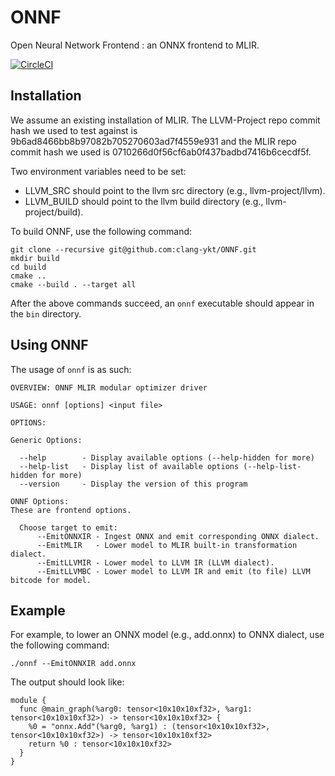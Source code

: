 # ONNF
Open Neural Network Frontend : an ONNX frontend to MLIR.

[![CircleCI](https://circleci.com/gh/clang-ykt/ONNF.svg?style=svg)](https://circleci.com/gh/clang-ykt/ONNF)

## Installation

We assume an existing installation of MLIR. The LLVM-Project repo commit hash we used to test against is 9b6ad8466bb8b97082b705270603ad7f4559e931 and the MLIR repo commit hash we used is 0710266d0f56cf6ab0f437badbd7416b6cecdf5f. 

Two environment variables need to be set:
- LLVM_SRC should point to the llvm src directory (e.g., llvm-project/llvm).
- LLVM_BUILD should point to the llvm build directory (e.g., llvm-project/build).

To build ONNF, use the following command:
```
git clone --recursive git@github.com:clang-ykt/ONNF.git
mkdir build
cd build
cmake ..
cmake --build . --target all
```

After the above commands succeed, an `onnf` executable should appear in the `bin` directory. 

## Using ONNF

The usage of `onnf` is as such:
```
OVERVIEW: ONNF MLIR modular optimizer driver

USAGE: onnf [options] <input file>

OPTIONS:

Generic Options:

  --help        - Display available options (--help-hidden for more)
  --help-list   - Display list of available options (--help-list-hidden for more)
  --version     - Display the version of this program

ONNF Options:
These are frontend options.

  Choose target to emit:
      --EmitONNXIR - Ingest ONNX and emit corresponding ONNX dialect.
      --EmitMLIR   - Lower model to MLIR built-in transformation dialect.
      --EmitLLVMIR - Lower model to LLVM IR (LLVM dialect).
      --EmitLLVMBC - Lower model to LLVM IR and emit (to file) LLVM bitcode for model.
```

## Example

For example, to lower an ONNX model (e.g., add.onnx) to ONNX dialect, use the following command:
```
./onnf --EmitONNXIR add.onnx
```
The output should look like:
```
module {
  func @main_graph(%arg0: tensor<10x10x10xf32>, %arg1: tensor<10x10x10xf32>) -> tensor<10x10x10xf32> {
    %0 = "onnx.Add"(%arg0, %arg1) : (tensor<10x10x10xf32>, tensor<10x10x10xf32>) -> tensor<10x10x10xf32>
    return %0 : tensor<10x10x10xf32>
  }
}
```


